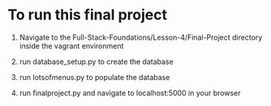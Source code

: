 # To run this final project

1. Navigate to the Full-Stack-Foundations/Lesson-4/Final-Project
   directory inside the vagrant environment

2. run database_setup.py to create the database

3. run lotsofmenus.py to populate the database

4. run finalproject.py and navigate to localhost:5000 in your browser

